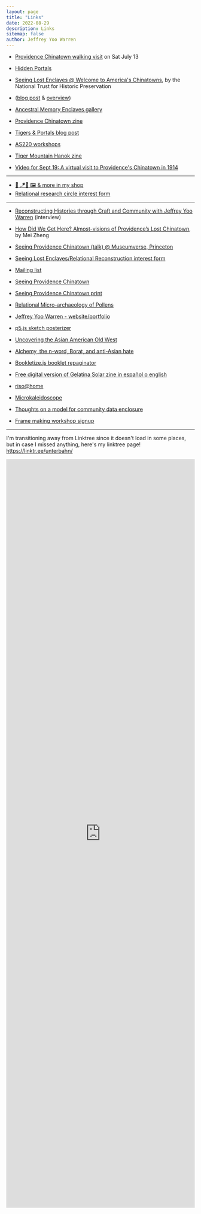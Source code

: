 ```yaml
---
layout: page
title: "Links"
date: 2022-08-29
description: Links
sitemap: false
author: Jeffrey Yoo Warren
---
```


- [Providence Chinatown walking visit](https://ppsri.org/events/seeing-providence-chinatown/) on Sat July 13

- [Hidden Portals](https://hiddenportals.org)

- [Seeing Lost Enclaves @ Welcome to America's Chinatowns](https://artsandculture.google.com/story/twWx-XP3fx3HCg), by the National Trust for Historic Preservation
- ([blog post](https://savingplaces.org/stories/chinatown-google-arts-and-culture) & [overview](https://artsandculture.google.com/story/twWx-XP3fx3HCg))


- [Ancestral Memory Enclaves gallery](https://unterbahn.com/enclaves)

- [Providence Chinatown zine](https://unterbahn.square.site/product/chinatown-zine/19)
- [Tigers & Portals blog post](https://blogs.loc.gov/thesignal/2023/11/tigers-portals-seeing-lost-enclaves-community-memory-event/)
- [AS220 workshops](https://as220.org/community-studios)
- [Tiger Mountain Hanok zine](https://unterbahn.square.site/)
- [Video for Sept 19: A virtual visit to Providence's Chinatown in 1914](https://youtube.com/watch?v=g-u0cWcaUik&list=PL5j6XCkZ2C6zH7XDzmQOp8QPmmQjL_meD&index=7)

----

- [🐯 🪁📖 🖼️ & more in my shop](https://unterbahn.square.site/)
- [Relational research circle interest form](https://forms.gle/hg7q5dnbVfg1ApZHA)

----

- [Reconstructing Histories through Craft and Community with Jeffrey Yoo Warren](https://tangentsbyooa.transistor.fm/s3/11) (interview)
- [How Did We Get Here? Almost-visions of Providence’s Lost Chinatown](https://files.cargocollective.com/c1819623/2Re-Surfacing--Tracing-Streams-of-Suppressed-Obscured-Razed-Knowledge_spring23_BrownU.pdf), by Mei Zheng
- [Seeing Providence Chinatown (talk) @ Museumverse, Princeton](https://youtu.be/tczrAHUi4dg)
- [Seeing Lost Enclaves/Relational Reconstruction interest form](https://forms.gle/WokrrQoymQy9eXH8A)
- [Mailing list](https://unterbahn.com/list/)
- [Seeing Providence Chinatown](https://unterbahn.com/chinatown)
- [Seeing Providence Chinatown print](https://unterbahn.square.site/product/seeing-providence-chinatown-print/13)
- [Relational Micro-archaeology of Pollens](https://link.medium.com/7i9KKe34Rtb)
- [Jeffrey Yoo Warren - website/portfolio](https://unterbahn.com/)
- [p5.js sketch posterizer](https://editor.p5js.org/jywarren/full/-H7dtFLyq)
- [Uncovering the Asian American Old West](https://www.yesmagazine.org/social-justice/2021/05/13/asian-american-old-west)
- [Alchemy, the n-word, Borat, and anti-Asian hate](https://unterbahn.medium.com/alchemy-the-n-word-borat-and-anti-asian-hate-d4eae08c2d04)
- [Bookletize.js booklet repaginator](https://jywarren.github.io/bookletize.js/)
- [Free digital version of Gelatina Solar zine in español o english](https://issuu.com/elisabethlorenzi/)
- [riso@home](https://github.com/jywarren/risoAtHome/)
- [Microkaleidoscope](https://jywarren.github.io/microkaleidoscope)
- [Thoughts on a model for community data enclosure](https://publiclab.org/n/25177)

- [Frame making workshop signup](https://as220.org/community-studios)

----

I'm transitioning away from Linktree since it doesn't load in some places, but in case I missed anything, here's my linktree page! <a href="https://linktr.ee/unterbahn/">https://linktr.ee/unterbahn/</a>

<iframe style="border:none;width:100%;height:2000px;" src="https://linktr.ee/unterbahn/"></iframe>
